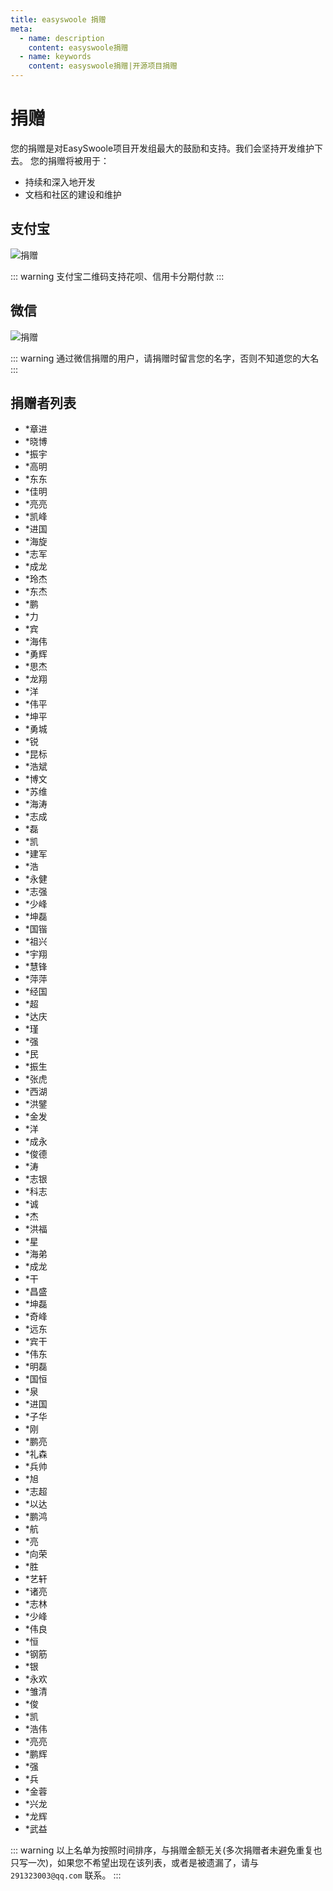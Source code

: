 ```yaml
---
title: easyswoole 捐赠
meta:
  - name: description
    content: easyswoole捐赠
  - name: keywords
    content: easyswoole捐赠|开源项目捐赠
---
```


# 捐赠
您的捐赠是对EasySwoole项目开发组最大的鼓励和支持。我们会坚持开发维护下去。 您的捐赠将被用于：

  - 持续和深入地开发
  - 文档和社区的建设和维护
  
## 支付宝
![捐赠](/Images/aliPayDonate.png)
 
::: warning 
 支付宝二维码支持花呗、信用卡分期付款
:::

## 微信
![捐赠](/Images/wxDonate.png)

::: warning 
 通过微信捐赠的用户，请捐赠时留言您的名字，否则不知道您的大名
:::

## 捐赠者列表
- *章进
- *晓博
- *振宇
- *高明
- *东东
- *佳明
- *亮亮
- *凯峰
- *进国
- *海旋
- *志军
- *成龙
- *玲杰
- *东杰
- *鹏
- *力
- *宾
- *海伟
- *勇辉
- *思杰
- *龙翔
- *洋
- *伟平
- *坤平
- *勇城
- *锐
- *昆标
- *浩斌
- *博文
- *苏维
- *海涛
- *志成
- *磊
- *凯
- *建军
- *浩
- *永健
- *志强
- *少峰
- *坤磊
- *国锴
- *祖兴
- *宇翔
- *慧锋
- *萍萍
- *经国
- *超
- *达庆
- *瑾
- *强
- *民
- *振生
- *张虎
- *西湖
- *洪鐾
- *金发
- *洋
- *成永
- *俊德
- *涛
- *志银
- *科志
- *诚
- *杰
- *洪福
- *星
- *海弟
- *成龙
- *干
- *昌盛
- *坤磊
- *奇峰
- *远东
- *宾干
- *伟东
- *明磊
- *国恒
- *泉
- *进国
- *子华
- *刚
- *鹏亮
- *礼森
- *兵帅
- *旭
- *志超
- *以达
- *鹏鸿
- *航
- *亮
- *向荣
- *胜
- *艺轩
- *诸亮
- *志林
- *少峰
- *伟良
- *恒
- *钢筋
- *银
- *永欢
- *雏清
- *俊
- *凯
- *浩伟
- *亮亮
- *鹏辉
- *强
- *兵
- *金蓉
- *兴龙
- *龙辉
- *武益


::: warning 
 以上名单为按照时间排序，与捐赠金额无关(多次捐赠者未避免重复也只写一次)，如果您不希望出现在该列表，或者是被遗漏了，请与 `291323003@qq.com` 联系。
:::
